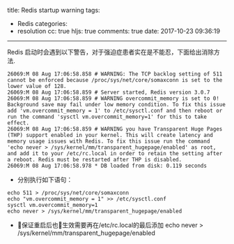title: Redis startup warning
tags:
  - Redis
categories:
  - resolution 
cc: true
hljs: true
comments: true
date: 2017-10-23 09:36:19
---
Redis 启动时会遇到以下警告，对于强迫症患者实在是不能忍，下面给出消除方法.

```
26069:M 08 Aug 17:06:58.858 # WARNING: The TCP backlog setting of 511 cannot be enforced because /proc/sys/net/core/somaxconn is set to the lower value of 128.
26069:M 08 Aug 17:06:58.859 # Server started, Redis version 3.0.7
26069:M 08 Aug 17:06:58.859 # WARNING overcommit_memory is set to 0! Background save may fail under low memory condition. To fix this issue add 'vm.overcommit_memory = 1' to /etc/sysctl.conf and then reboot or run the command 'sysctl vm.overcommit_memory=1' for this to take effect.
26069:M 08 Aug 17:06:58.859 # WARNING you have Transparent Huge Pages (THP) support enabled in your kernel. This will create latency and memory usage issues with Redis. To fix this issue run the command 'echo never > /sys/kernel/mm/transparent_hugepage/enabled' as root, and add it to your /etc/rc.local in order to retain the setting after a reboot. Redis must be restarted after THP is disabled.
26069:M 08 Aug 17:06:58.978 * DB loaded from disk: 0.119 seconds
```

* 分别执行如下语句：
```
echo 511 > /proc/sys/net/core/somaxconn
echo "vm.overcommit_memory = 1" >> /etc/sysctl.conf
sysctl vm.overcommit_memory=1
echo never > /sys/kernel/mm/transparent_hugepage/enabled
```
* 保证重启后也生效需要再在/etc/rc.local的最后添加
echo never > /sys/kernel/mm/transparent_hugepage/enabled